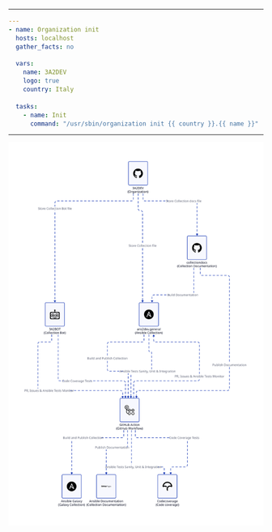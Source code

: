 
---

```yaml
---
- name: Organization init
  hosts: localhost
  gather_facts: no

  vars:
    name: 3A2DEV
    logo: true
    country: Italy

  tasks:
    - name: Init
      command: "/usr/sbin/organization init {{ country }}.{{ name }}"
```
---

![3A2DEV](../3A2DEV.svg)

